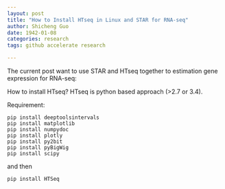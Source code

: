 ```yaml
---
layout: post
title: "How to Install HTseq in Linux and STAR for RNA-seq"
author: Shicheng Guo
date: 1942-01-08
categories: research
tags: github accelerate research 

---
```


The current post want to use STAR and HTseq together to estimation gene expression for RNA-seq: 

How to install HTseq? HTseq is python based approach (>2.7 or 3.4). 

Requirement:

```
pip install deeptoolsintervals
pip install matplotlib
pip install numpydoc
pip install plotly
pip install py2bit
pip install pyBigWig
pip install scipy
```

and then 

`
pip install HTSeq
`
